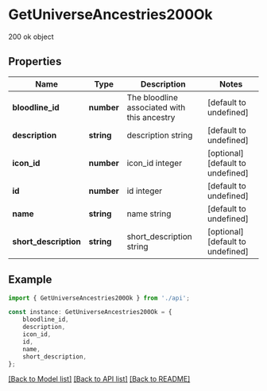 # GetUniverseAncestries200Ok

200 ok object

## Properties

Name | Type | Description | Notes
------------ | ------------- | ------------- | -------------
**bloodline_id** | **number** | The bloodline associated with this ancestry | [default to undefined]
**description** | **string** | description string | [default to undefined]
**icon_id** | **number** | icon_id integer | [optional] [default to undefined]
**id** | **number** | id integer | [default to undefined]
**name** | **string** | name string | [default to undefined]
**short_description** | **string** | short_description string | [optional] [default to undefined]

## Example

```typescript
import { GetUniverseAncestries200Ok } from './api';

const instance: GetUniverseAncestries200Ok = {
    bloodline_id,
    description,
    icon_id,
    id,
    name,
    short_description,
};
```

[[Back to Model list]](../README.md#documentation-for-models) [[Back to API list]](../README.md#documentation-for-api-endpoints) [[Back to README]](../README.md)
